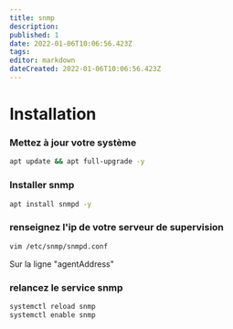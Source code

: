```yaml
---
title: snmp
description: 
published: 1
date: 2022-01-06T10:06:56.423Z
tags: 
editor: markdown
dateCreated: 2022-01-06T10:06:56.423Z
---
```


# Installation
 
### Mettez à jour votre système
```bash
apt update && apt full-upgrade -y
```
 
### Installer snmp
```bash
apt install snmpd -y
```
 
### renseignez l'ip de votre serveur de supervision
```bash
vim /etc/snmp/snmpd.conf
```
Sur la ligne "agentAddress"
 
### relancez le service snmp
```bash
systemctl reload snmp
systemctl enable snmp
```

